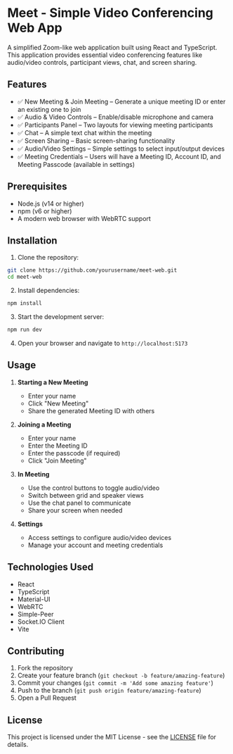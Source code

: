 # Meet - Simple Video Conferencing Web App

A simplified Zoom-like web application built using React and TypeScript. This application provides essential video conferencing features like audio/video controls, participant views, chat, and screen sharing.

## Features

- ✅ New Meeting & Join Meeting – Generate a unique meeting ID or enter an existing one to join
- ✅ Audio & Video Controls – Enable/disable microphone and camera
- ✅ Participants Panel – Two layouts for viewing meeting participants
- ✅ Chat – A simple text chat within the meeting
- ✅ Screen Sharing – Basic screen-sharing functionality
- ✅ Audio/Video Settings – Simple settings to select input/output devices
- ✅ Meeting Credentials – Users will have a Meeting ID, Account ID, and Meeting Passcode (available in settings)

## Prerequisites

- Node.js (v14 or higher)
- npm (v6 or higher)
- A modern web browser with WebRTC support

## Installation

1. Clone the repository:
```bash
git clone https://github.com/yourusername/meet-web.git
cd meet-web
```

2. Install dependencies:
```bash
npm install
```

3. Start the development server:
```bash
npm run dev
```

4. Open your browser and navigate to `http://localhost:5173`

## Usage

1. **Starting a New Meeting**
   - Enter your name
   - Click "New Meeting"
   - Share the generated Meeting ID with others

2. **Joining a Meeting**
   - Enter your name
   - Enter the Meeting ID
   - Enter the passcode (if required)
   - Click "Join Meeting"

3. **In Meeting**
   - Use the control buttons to toggle audio/video
   - Switch between grid and speaker views
   - Use the chat panel to communicate
   - Share your screen when needed

4. **Settings**
   - Access settings to configure audio/video devices
   - Manage your account and meeting credentials

## Technologies Used

- React
- TypeScript
- Material-UI
- WebRTC
- Simple-Peer
- Socket.IO Client
- Vite

## Contributing

1. Fork the repository
2. Create your feature branch (`git checkout -b feature/amazing-feature`)
3. Commit your changes (`git commit -m 'Add some amazing feature'`)
4. Push to the branch (`git push origin feature/amazing-feature`)
5. Open a Pull Request

## License

This project is licensed under the MIT License - see the [LICENSE](LICENSE) file for details.
